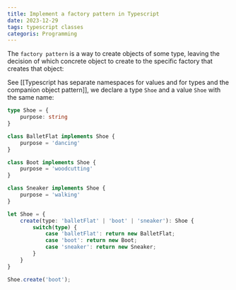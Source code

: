 ```yaml
---
title: Implement a factory pattern in Typescript
date: 2023-12-29
tags: typescript classes
categoris: Programming
---
```


The `factory pattern` is a way to create objects of some type, leaving the decision of which concrete object to create to the specific factory that creates that object:

See [[Typescript has separate namespaces for values and for types and the companion object pattern]], we declare a type `Shoe` and a value `Shoe` with the same name:

```typescript
type Shoe = {
    purpose: string
}

class BalletFlat implements Shoe {
    purpose = 'dancing'
}

class Boot implements Shoe {
    purpose = 'woodcutting'
}

class Sneaker implements Shoe {
    purpose = 'walking'
}

let Shoe = {
    create(type: 'balletFlat' | 'boot' | 'sneaker'): Shoe {
        switch(type) {
            case 'balletFlat': return new BalletFlat;
            case 'boot': return new Boot;
            case 'sneaker': return new Sneaker;
        }
    }
}

Shoe.create('boot'); 
```